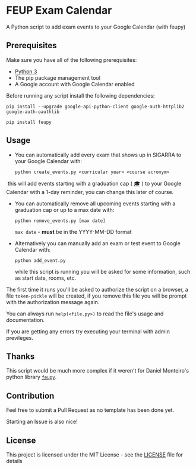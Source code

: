 # FEUP Exam Calendar

A Python script to add exam events to your Google Calendar (with feupy)



## Prerequisites

Make sure you have all of the following prerequisites:

- [Python 3]( https://www.python.org/downloads/ )
- The pip package management tool
- A Google account with Google Calendar enabled



Before running any script install the following dependencies:

`pip install --upgrade google-api-python-client google-auth-httplib2 google-auth-oauthlib`

`pip install feupy`



## Usage

- You can automatically add every exam that shows up in SIGARRA to your Google Calendar with:

  `python create_events.py <curricular year> <course acronym>`

​	this will add events starting with a graduation cap ( [🎓](https://emojipedia.org/graduation-cap/) ) to your Google Calendar with a 1-day reminder, you can change this later of course.



- You can automatically remove all upcoming events starting with a graduation cap or up to a max date with:

  `python remove_events.py [max date]`

  `max date` - **must** be in the YYYY-MM-DD format 

  

- Alternatively you can manually add an exam or test event to Google Calendar with:

  `python add_event.py`

  while this script is running you will be asked for some information, such as start date, rooms, etc. 



The first time it runs you'll be asked to authorize the script on a browser, a file `token-pickle` will be created, if you remove this file you will be prompt with the authorization message again.

You can always run `help(<file.py>)` to read the file's usage and documentation.

If you are getting any errors try executing your terminal with admin previleges.



## Thanks

This script would be much more complex if it weren't for Daniel Monteiro's python library [`feupy`]( https://pypi.org/project/feupy/ ).



## Contribution

Feel free to submit a Pull Request as no template has been done yet.

Starting an Issue is also nice!

## License

This project is licensed under the MIT License - see the [LICENSE](LICENSE) file for details
